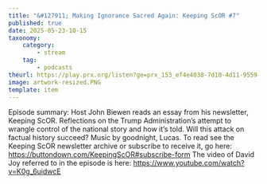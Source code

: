 ```yaml
---
title: "&#127911; Making Ignorance Sacred Again: Keeping ScOR #7"
published: true
date: 2025-05-23-10-15
taxonomy:
    category:
        - stream
    tag:
        - podcasts
theurl: https://play.prx.org/listen?ge=prx_153_ef4e4038-7d10-4d11-9559-44b51fcb8484&uf=https%3A%2F%2Ffeeds.sceneonradio.org%2FSceneOnRadio
image: artwork-resized.PNG
template: item
---
```


Episode summary: Host John Biewen reads an essay from his newsletter, Keeping ScOR. Reflections on the Trump Administration&rsquo;s attempt to wrangle control of the national story and how it&rsquo;s told. Will this attack on factual history succeed? Music by goodnight, Lucas. To read see the Keeping ScOR newsletter archive or subscribe to receive it, go here: https://buttondown.com/KeepingScOR#subscribe-form The video of David Joy referred to in the episode is here: https://www.youtube.com/watch?v=K0g_6uidwcE
